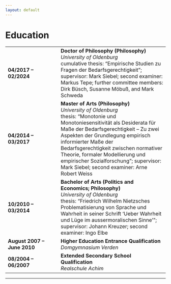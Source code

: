 ```yaml
---
layout: default
---
```


# Education

<table>
   <tr>
      <td width="150">
         <b>04/2017 – 02/2024</b>
      </td>
      <td>
         <b>Doctor of Philosophy (Philosophy)</b><br>
         <i>University of Oldenburg</i><br>
         cumulative thesis: “Empirische Studien zu Fragen der Bedarfsgerechtigkeit”; supervisor: Mark Siebel; second examiner: Markus Tepe; further committee members: Dirk Büsch, Susanne Möbuß, and Mark Schweda
      </td>
   </tr>
   <tr>
      <td>
         <b>04/2014 – 03/2017</b>
      </td>
      <td>
         <b>Master of Arts (Philosophy)</b><br>
         <i>University of Oldenburg</i><br>
         thesis: “Monotonie und Monotoniesensitivität als Desiderata für Maße der Bedarfsgerechtigkeit – Zu zwei Aspekten der Grundlegung empirisch informierter Maße der Bedarfsgerechtigkeit zwischen normativer Theorie, formaler Modellierung und empirischer Sozialforschung”; supervisor: Mark Siebel; second examiner: Arne Robert Weiss
      </td>
   </tr>
   <tr>
      <td>
         <b>10/2010 – 03/2014</b>
      </td>
      <td>
         <b>Bachelor of Arts (Politics and Economics; Philosophy)</b><br>
         <i>University of Oldenburg</i><br>
         thesis: “Friedrich Wilhelm Nietzsches Problematisierung von Sprache und Wahrheit in seiner Schrift ‘Ueber Wahrheit und Lüge im aussermoralischen Sinne’”; supervisor: Johann Kreuzer; second examiner: Ingo Elbe
      </td>
   </tr>
   <tr>
      <td>
         <b>August 2007 – June 2010</b>
      </td>
      <td>
         <b>Higher Education Entrance Qualification</b><br>
         <i>Domgymnasium Verden</i><br>
      </td>
   </tr>
   <tr>
      <td>
         <b>08/2004 – 06/2007</b>
      </td>
      <td>
         <b>Extended Secondary School Qualification</b><br>
         <i>Realschule Achim</i><br>
      </td>
   </tr>
</table>

***
